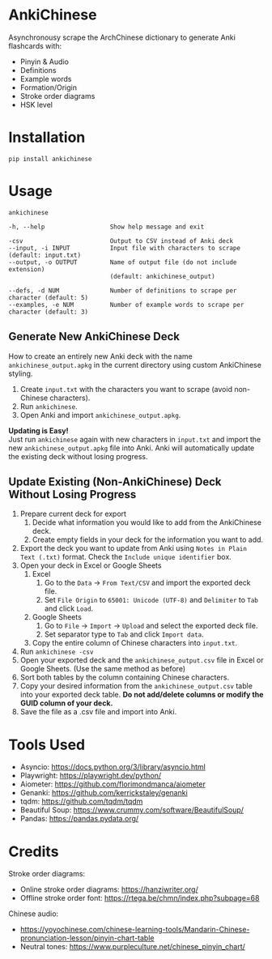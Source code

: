 # AnkiChinese

Asynchronousy scrape the ArchChinese dictionary to generate Anki flashcards with:
- Pinyin & Audio
- Definitions
- Example words
- Formation/Origin
- Stroke order diagrams
- HSK level

# Installation

    pip install ankichinese

# Usage

    ankichinese

    -h, --help                  Show help message and exit 

    -csv                        Output to CSV instead of Anki deck    
    --input, -i INPUT           Input file with characters to scrape (default: input.txt)
    --output, -o OUTPUT         Name of output file (do not include extension) 
                                (default: ankichinese_output)

    --defs, -d NUM              Number of definitions to scrape per character (default: 5)
    --examples, -e NUM          Number of example words to scrape per character (default: 3)

## Generate New AnkiChinese Deck
How to create an entirely new Anki deck with the name `ankichinese_output.apkg` in the current directory using custom AnkiChinese styling. 

1. Create `input.txt` with the characters you want to scrape (avoid non-Chinese characters).
2. Run `ankichinese`.
3. Open Anki and import `ankichinese_output.apkg`.

**Updating is Easy!**  
Just run `ankichinese` again with new characters in `input.txt` and import the new `ankichinese_output.apkg` file into Anki. Anki will automatically update the existing deck without losing progress.

## Update Existing (Non-AnkiChinese) Deck Without Losing Progress

1. Prepare current deck for export
    1. Decide what information you would like to add from the AnkiChinese deck.
    2. Create empty fields in your deck for the information you want to add.
2. Export the deck you want to update from Anki using `Notes in Plain Text (.txt)` format. Check the `Include unique identifier` box.
3. Open your deck in Excel or Google Sheets
    1. Excel
        1. Go to the `Data` -> `From Text/CSV` and import the exported deck file.
        2. Set `File Origin` to `65001: Unicode (UTF-8)` and `Delimiter` to `Tab` and click `Load`.
    2. Google Sheets
        1. Go to `File` -> `Import` -> `Upload` and select the exported deck file. 
        2. Set separator type to `Tab` and click `Import data`.
    3. Copy the entire column of Chinese characters into `input.txt`.
4. Run `ankichinese -csv`
5. Open your exported deck and the `ankichinese_output.csv` file in Excel or Google Sheets. (Use the same method as before)
6. Sort both tables by the column containing Chinese characters.
7. Copy your desired information from the `ankichinese_output.csv` table into your exported deck table. **Do not add/delete columns or modify the GUID column of your deck.**
8. Save the file as a .csv file and import into Anki.

# Tools Used
- Asyncio: https://docs.python.org/3/library/asyncio.html
- Playwright: https://playwright.dev/python/ 
- Aiometer: https://github.com/florimondmanca/aiometer
- Genanki: https://github.com/kerrickstaley/genanki
- tqdm: https://github.com/tqdm/tqdm
- Beautiful Soup: https://www.crummy.com/software/BeautifulSoup/
- Pandas: https://pandas.pydata.org/

# Credits
Stroke order diagrams:
- Online stroke order diagrams: https://hanziwriter.org/
- Offline stroke order font: https://rtega.be/chmn/index.php?subpage=68

Chinese audio:
- https://yoyochinese.com/chinese-learning-tools/Mandarin-Chinese-pronunciation-lesson/pinyin-chart-table
- Neutral tones: https://www.purpleculture.net/chinese_pinyin_chart/